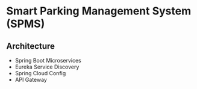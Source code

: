 # Smart Parking Management System (SPMS)

## Architecture
- Spring Boot Microservices
- Eureka Service Discovery
- Spring Cloud Config
- API Gateway
